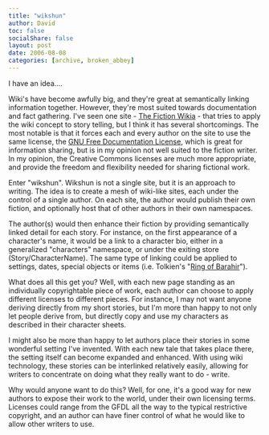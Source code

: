 ```yaml
---
title: "wikshun"
author: David
toc: false
socialShare: false
layout: post
date: 2006-08-08
categories: [archive, broken_abbey]
---
```


I have an idea....

Wiki's have become awfully big, and they're great at semantically linking
information together. However, they're most suited towards documentation and
fact gathering. I've seen one site -
[The Fiction Wikia](http://novelas.wikia.com/ "The Fiction Wikia") - that tries
to apply the wiki concept to story telling, but I think it has several
shortcomings. The most notable is that it forces each and every author on the
site to use the same license, the
[GNU Free Documentation License](http://www.gnu.org/copyleft/fdl.html "Gnu Free Documentation License"),
which is great for information sharing, but is in my opinion not well suited to
the fiction writer. In my opinion, the Creative Commons licenses are much more
appropriate, and provide the freedom and flexibility needed for sharing
fictional work.

Enter "wikshun". Wikshun is not a single site, but it is an approach to writing.
The idea is to create a mesh of wiki-like sites, each under the control of a
single author. On each site, the author would publish their own fiction, and
optionally host that of other authors in their own namespaces.

The author(s) would then enhance their fiction by providing semantically linked
detail for each story. For instance, on the first appearance of a character's
name, it would be a link to a character bio, either in a generalized
"characters" namespace, or under the exiting store (Story/CharacterName). The
same type of linking could be applied to settings, dates, special objects or
items (i.e. Tolkien's
"[Ring of Barahir](http://lotr.wikia.com/wiki/Ring_of_Barahir "Ring of Barahir at LOTR Wikia")").

What does all this get you? Well, with each new page standing as an individually
copyrightable piece of work, each author can choose to apply different licenses
to different pieces. For instance, I may not want anyone deriving directly from
my short stories, but I'm more than happy to not only let people derive from,
but directly copy and use my characters as described in their character sheets.

I might also be more than happy to let authors place their stories in some
wonderful setting I've invented. With each new tale that takes place there, the
setting itself can become expanded and enhanced. With using wiki technology,
these stories can be interlinked relatively easily, allowing for writers to
concentrate on doing what they really want to do - write.

Why would anyone want to do this? Well, for one, it's a good way for new authors
to expose their work to the world, under their own licensing terms. Licenses
could range from the GFDL all the way to the typical restrictive copyright, and
an author can have finer control of what he would like to allow other writers to
use.
